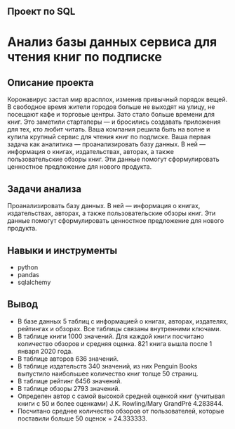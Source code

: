 ## Проект по SQL

# Анализ базы данных сервиса для чтения книг по подписке

## Описание проекта
Коронавирус застал мир врасплох, изменив привычный порядок вещей. В свободное время жители городов больше не выходят на улицу, не посещают кафе и торговые центры. Зато стало больше времени для книг. Это заметили стартаперы — и бросились создавать приложения для тех, кто любит читать.
Ваша компания решила быть на волне и купила крупный сервис для чтения книг по подписке. Ваша первая задача как аналитика — проанализировать базу данных. В ней — информация о книгах, издательствах, авторах, а также пользовательские обзоры книг. Эти данные помогут сформулировать ценностное предложение для нового продукта.

## Задачи анализа
Проанализировать базу данных. В ней — информация о книгах, издательствах, авторах, а также пользовательские обзоры книг. Эти данные помогут сформулировать ценностное предложение для нового продукта.

## Навыки и инструменты
- python
- pandas
- sqlalchemy

 ## Вывод
- В базе данных 5 таблиц с информацией о книгах, авторах, издателях, рейтингах и обзорах. Все таблицы связаны внутренними ключами.
- В таблице книги 1000 значений. Для каждой книги посчитано количество обзоров и средняя оценка. 821 книга вышла после 1 января 2020 года.
- В таблице авторов 636 значений.
- В таблице издательств 340 значений, из них Penguin Books выпустило наибольшее количество книг толще 50 страниц.
- В таблице рейтинг 6456 значений.
- В таблице обзоры 2793 значений.
- Определен автор с самой высокой средней оценкой книг (учитывая книги с 50 и более оценками) J.K. Rowling/Mary GrandPré 4.283844.
- Посчитано среднее количество обзоров от пользователей, которые поставили больше 50 оценок = 24.333333.

